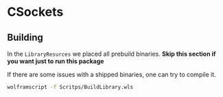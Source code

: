 # CSockets

## Building
In the `LibraryResurces` we placed all prebuild binaries.
__Skip this section if you want just to run this package__

If there are some issues with a shipped binaries, one can try to compile it.
```bash
wolframscript -f Scritps/BuildLibrary.wls
```